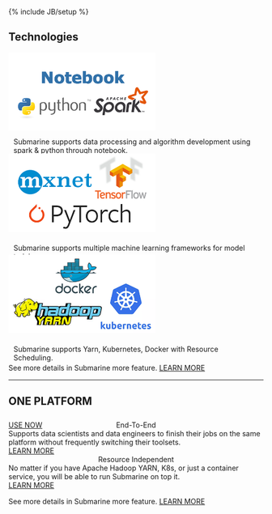 <!--
Licensed under the Apache License, Version 2.0 (the "License");
you may not use this file except in compliance with the License.
You may obtain a copy of the License at

http://www.apache.org/licenses/LICENSE-2.0

Unless required by applicable law or agreed to in writing, software
distributed under the License is distributed on an "AS IS" BASIS,
WITHOUT WARRANTIES OR CONDITIONS OF ANY KIND, either express or implied.
See the License for the specific language governing permissions and
limitations under the License.
-->
{% include JB/setup %}
<div class="tech_deploy">
  <div class="container">
    <h2>Technologies</h2>
    <div class="border row">
      <div class="border col-md-4 col-sm-4" style="height:200px;">
        <div class="panel-content">
          <label class="_default-text" style="margin-top:20px;">
            <img src="./assets/themes/submarine/img/spark-flink.png" width="290px">
          </label>
          <label class="_hover-text">
            <div style="min-height:140px; padding: 10px;">
              Submarine supports data processing and algorithm development using spark & python through notebook.
            </div>
            <a href="#" class="panel-button">USE NOW <span class="glyphicon glyphicon-chevron-right"></span></a>
          </label>
        </div>
      </div>
       <div class="border col-md-4 col-sm-4" style="height:200px;">
         <div class="panel-content">
           <label class="_default-text" style="margin-top: 20px;">
             <img src="./assets/themes/submarine/img/tf-pytorch.png" width="290px">
           </label>
           <label class="_hover-text">
             <div style="min-height:140px; padding: 20px 10px 10px 10px;">
               Submarine supports multiple machine learning frameworks for model training.
             </div>
             <a href="#" class="panel-button">USE NOW <span class="glyphicon glyphicon-chevron-right"></span></a>
           </label>
         </div>
       </div>
      <div class="border col-md-4 col-sm-4" style="height:200px;">
        <div class="panel-content">
          <label class="_default-text" style="margin-top: 20px;">
            <img src="./assets/themes/submarine/img/yarn-k8s.png" width="290px">
          </label>
          <label class="_hover-text">
            <div style="min-height:140px; padding: 20px 10px 10px 10px;">
              Submarine supports Yarn, Kubernetes, Docker with Resource Scheduling.
            </div>
            <a href="#" class="panel-button">USE NOW <span class="glyphicon glyphicon-chevron-right"></span></a>
          </label>                     
        </div>
      </div>
    </div>
    <div class="col-md-12 col-sm-12 col-xs-12 text-center">
      <p class="bottom-text">
        See more details in Submarine more feature.
        <a href="#">LEARN MORE <span class="glyphicon glyphicon-chevron-right" style="font-size:15px;"></span></a>
      </p>
    </div>
    <hr />
    <div class="border row">
      <h2 style="padding-bottom: 8px;">ONE PLATFORM</h2>
      <div class="border col-md-6 col-sm-6">
        <div class="panel-content-user">
          <label style="width: 100%;">
            <div style="position:relative;width:100%;text-align:center;">
              <span class="user-icon fa fa-user"></span>
              <span class="title-text">End-To-End</span>
            </div>
          </label>
          <label class="content-text">
            Supports data scientists and data engineers to finish their jobs on the same platform without frequently switching their toolsets.<br/>
            <a href="#" class="user-button">LEARN MORE</a>
          </label>
        </div>
      </div>
      <div class="border col-md-6 col-sm-6">
        <div class="panel-content-user">
          <label style="width: 100%;">
            <div style="position:relative;width:100%;text-align:center;">
              <span class="user-icon fa fa-users"></span>
              <span class="title-text">Resource Independent</span>
            </div>
          </label>
          <label class="content-text">
            No matter if you have Apache Hadoop YARN, K8s, or just a container service, you will be able to run Submarine on top it.<br/>
            <a href="#" class="user-button">LEARN MORE</a>
          </label>                 
        </div>
      </div>
    <div class="col-md-12 col-sm-12 col-xs-12 text-center">
      <p class="bottom-text">
        See more details in Submarine more feature.
        <a href="#">LEARN MORE <span class="glyphicon glyphicon-chevron-right" style="font-size:15px;"></span></a>
      </p>
    </div>
    </div>
  </div>
</div>
